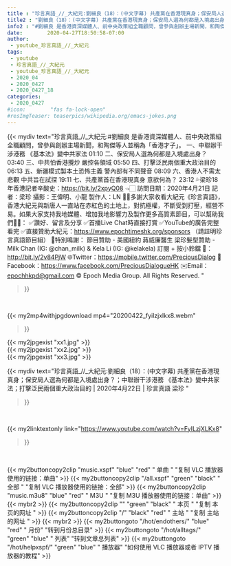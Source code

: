 ```yaml
---
title : "珍言真語_//_大紀元:劉細良（18）：(中文字幕) 共產黨在香港現真身；保安局人選為何都是入境處出身？；中聯辦干涉港務 《基本法》變中共家法；打擊泛民兩個重大政治目的 | 2020年4月22日 | 珍言真語 梁珍 "
title2 : "劉細良（18）：(中文字幕) 共產黨在香港現真身；保安局人選為何都是入境處出身？；中聯辦干涉港務 《基本法》變中共家法；打擊泛民兩個重大政治目的 | 2020年4月22日 | 珍言真語 梁珍 "
info2 : "#劉細良 是香港資深媒體人、前中央政策組全職顧問，曾參與創辦主場新聞，和陶傑等人並稱為「香港才子」。  一、中聯辦干涉港務 《基本法》變中共家法 01:10 二、保安局人選為何都是入境處出身？ 03:40 三、中共怕香港攪炒 嚴控各領域  05:50 四、打擊泛民兩個重大政治目的  06:13 五、新疆模式製本土恐怖主義 警內部有不同聲音  08:09 六、香港人不需太悲觀 中共旨在試探  19:11 七、共產黨首在香港現真身 意欲何為？  23:12  💦梁珍18年香港記者辛酸史：https://bit.ly/2xpyQ08 👈🏻  訪問日期：2020年4月21日 記者：梁珍 攝影：王偉明、小龍 製作人：LN  🙏🏻多謝大家收看大紀元《珍言真語》，香港大紀元與新唐人一直站在赤紅色的土地上，對抗極權，不斷受到打壓，經營不易。如果大家支持我地媒體、增加我地影響力及製作更多高質素節目，可以幫助我們💪🏻： ✅讚好、留言及分享 ✅首播Live Chat時直接打賞 ✅YouTube的廣告完整看完 ✅直接贊助大紀元：https://www.epochtimeshk.org/sponsors （請註明珍言真語節目組）  💐特別鳴謝： 節目贊助 - 美國紐約 蔣威廉醫生 梁珍髮型贊助 - Milk Chan (IG: @chan_milk) & Kela Li (IG: @kelakela)  訂閱 + 按小鈴鐺 🔔：http://bit.ly/2v84PjW 🌐Twitter：https://mobile.twitter.com/PreciousDialog 👥Facebook：https://www.facebook.com/PreciousDialogueHK ✉️Email：epochhkpd@gmail.com  © Epoch Media Group. All Rights Reserved. "
date:        2020-04-27T18:50:58-07:00
author:
 - youtube_珍言真語_//_大紀元
tags:
 - youtube
 - 珍言真語_//_大紀元
 - youtube_珍言真語_//_大紀元
 - 2020_04
 - 2020_0427
 - 2020_0427_18
categories:
 - 2020_0427
#icon:        "fas fa-lock-open"
#resImgTeaser: teaserpics/wikipedia.org/emacs-jokes.png
---
```


{{< mydiv text="珍言真語_//_大紀元:#劉細良 是香港資深媒體人、前中央政策組全職顧問，曾參與創辦主場新聞，和陶傑等人並稱為「香港才子」。  一、中聯辦干涉港務 《基本法》變中共家法 01:10 二、保安局人選為何都是入境處出身？ 03:40 三、中共怕香港攪炒 嚴控各領域  05:50 四、打擊泛民兩個重大政治目的  06:13 五、新疆模式製本土恐怖主義 警內部有不同聲音  08:09 六、香港人不需太悲觀 中共旨在試探  19:11 七、共產黨首在香港現真身 意欲何為？  23:12  💦梁珍18年香港記者辛酸史：https://bit.ly/2xpyQ08 👈🏻  訪問日期：2020年4月21日 記者：梁珍 攝影：王偉明、小龍 製作人：LN  🙏🏻多謝大家收看大紀元《珍言真語》，香港大紀元與新唐人一直站在赤紅色的土地上，對抗極權，不斷受到打壓，經營不易。如果大家支持我地媒體、增加我地影響力及製作更多高質素節目，可以幫助我們💪🏻： ✅讚好、留言及分享 ✅首播Live Chat時直接打賞 ✅YouTube的廣告完整看完 ✅直接贊助大紀元：https://www.epochtimeshk.org/sponsors （請註明珍言真語節目組）  💐特別鳴謝： 節目贊助 - 美國紐約 蔣威廉醫生 梁珍髮型贊助 - Milk Chan (IG: @chan_milk) & Kela Li (IG: @kelakela)  訂閱 + 按小鈴鐺 🔔：http://bit.ly/2v84PjW 🌐Twitter：https://mobile.twitter.com/PreciousDialog 👥Facebook：https://www.facebook.com/PreciousDialogueHK ✉️Email：epochhkpd@gmail.com  © Epoch Media Group. All Rights Reserved. "
>}}
<br>


{{< my2mp4withjpgdownload mp4="20200422_fyilzjxlkx8.webm"
>}}

{{< my2jpgexist "xx1.jpg" >}}<br>
{{< my2jpgexist "xx2.jpg" >}}<br>
{{< my2jpgexist "xx3.jpg" >}}<br>



{{< mydiv text="珍言真語_//_大紀元:劉細良（18）：(中文字幕) 共產黨在香港現真身；保安局人選為何都是入境處出身？；中聯辦干涉港務 《基本法》變中共家法；打擊泛民兩個重大政治目的 | 2020年4月22日 | 珍言真語 梁珍 "
>}}
<br>

{{< my2linktextonly link="https://www.youtube.com/watch?v=FyILzjXLKx8"
>}}


<br>

{{< my2buttoncopy2clip "music.xspf"        "blue"   "red"    " 单曲 "  "复制 VLC 播放器使用的链接：单曲" >}} {{< my2buttoncopy2clip "/all.xspf"         "green"  "black"  " 全部 "  "复制 VLC 播放器使用的链接：全部" >}} {{< my2buttoncopy2clip "music.m3u8"        "blue"   "red"    " M3U  "    "复制 M3U 播放器使用的链接：单曲" >}} {{< mybr2 >}} {{< my2buttoncopy2clip ""                  "green"  "black"  " 本页 "    "复制 本页的网址 " >}} {{< my2buttoncopy2clip "/"                 "black"  "red"    " 主站 "    "复制 主站的网址 " >}} {{< mybr2 >}} {{< my2buttongoto      "/hot/endothers/"   "blue"   "red"    " 月份"   "转到月份总目录" >}} {{< my2buttongoto      "/hot/alltags/"     "green"  "blue"   " 列表"   "转到文章总列表" >}} {{< my2buttongoto      "/hot/helpxspf/"    "green"  "blue"   " 播放器" "如何使用 VLC 播放器或者 IPTV 播放器的教程" >}} 
